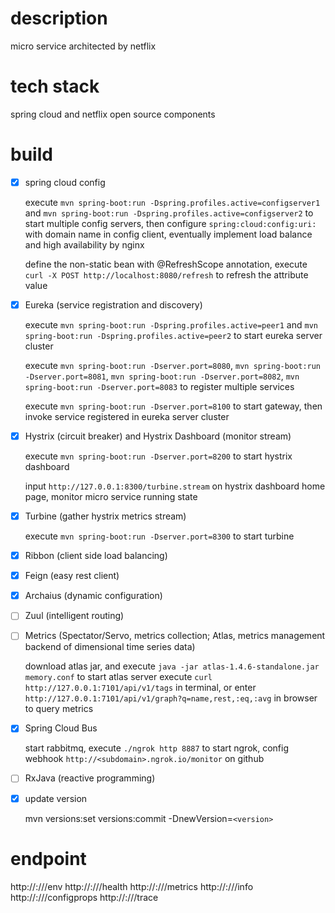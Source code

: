 description
=======
micro service architected by netflix

tech stack
=======
spring cloud and netflix open source components

build
=======
- [x] spring cloud config
	
	execute `mvn spring-boot:run -Dspring.profiles.active=configserver1` and `mvn spring-boot:run -Dspring.profiles.active=configserver2` to start multiple config servers, then configure `spring:cloud:config:uri:` with domain name in config client, eventually implement load balance and high availability by nginx
	
    define the non-static bean with @RefreshScope annotation, execute `curl -X POST http://localhost:8080/refresh` to refresh the attribute value

- [x] Eureka (service registration and discovery)

	execute `mvn spring-boot:run -Dspring.profiles.active=peer1` and `mvn spring-boot:run -Dspring.profiles.active=peer2` to start eureka server cluster
	
	execute `mvn spring-boot:run -Dserver.port=8080`, `mvn spring-boot:run -Dserver.port=8081`, `mvn spring-boot:run -Dserver.port=8082`, `mvn spring-boot:run -Dserver.port=8083` to register multiple services
	
	execute `mvn spring-boot:run -Dserver.port=8100` to start gateway, then invoke service registered in eureka server cluster

- [x] Hystrix (circuit breaker) and Hystrix Dashboard (monitor stream)

	execute `mvn spring-boot:run -Dserver.port=8200` to start hystrix dashboard
	
	input `http://127.0.0.1:8300/turbine.stream` on hystrix dashboard home page, monitor micro service running state

- [x] Turbine (gather hystrix metrics stream)

	execute `mvn spring-boot:run -Dserver.port=8300` to start turbine

- [x] Ribbon (client side load balancing)

- [x] Feign (easy rest client)

- [x] Archaius (dynamic configuration)

- [ ] Zuul (intelligent routing)

- [ ] Metrics (Spectator/Servo, metrics collection; Atlas, metrics management backend of dimensional time series data)

	download atlas jar, and execute `java -jar atlas-1.4.6-standalone.jar  memory.conf` to start atlas server
	execute `curl http://127.0.0.1:7101/api/v1/tags` in terminal, or enter `http://127.0.0.1:7101/api/v1/graph?q=name,rest,:eq,:avg` in browser to query metrics

- [x] Spring Cloud Bus

	start rabbitmq, execute `./ngrok http 8887` to start ngrok, config webhook `http://<subdomain>.ngrok.io/monitor` on github

- [ ] RxJava (reactive programming)

- [x] update version

    mvn versions:set versions:commit -DnewVersion=`<version>`

endpoint
=======
http://<server>://<port>/env
http://<server>://<port>/health
http://<server>://<port>/metrics
http://<server>://<port>/info
http://<server>://<port>/configprops
http://<server>://<port>/trace